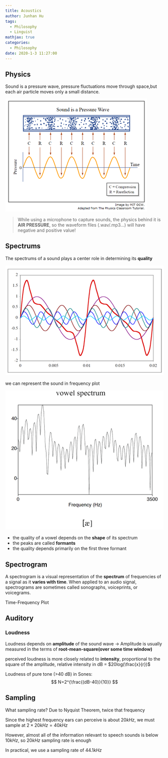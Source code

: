 ```yaml
---
title: Acoustics
author: Junhan Hu
tags:
  - Philosophy
  - Linguist
mathjax: true
categories:
  - Philosophy
date: 2020-1-3 11:27:00
---
```


## Physics

Sound is a pressure wave, pressure fluctuations move through space,but each air particle moves only a small distance.

<img src="https://raw.githubusercontent.com/hujunhan/cloudimage/master/img/ling-soundwaves.png" style="zoom:50%;" />

> While using a microphone to capture sounds, the physics behind it is  **AIR PRESSURE**, so the waveform files (.wav/.mp3…)  will have negative and positive value!

## Spectrums

The spectrums of a sound plays a center role in determining its **quality**

<img src="https://raw.githubusercontent.com/hujunhan/cloudimage/master/img/ling-spectrums.png" style="zoom:50%;" />

<!-- more -->

we can represent the sound in frequency plot

<img src="https://raw.githubusercontent.com/hujunhan/cloudimage/master/img/ling-ai-spectrums.png" style="zoom:50%;" />

* the quality of a vowel depends on the **shape** of its spectrum
* the peaks are called **formants**
* the quality depends primarily on the first three formant

## Spectrogram

A spectrogram is a visual representation of the **spectrum** of frequencies of a signal as it **varies with time**. When applied to an audio signal, spectrograms are sometimes called sonographs, voiceprints, or voicegrams. 

Time-Frequency Plot

## Auditory

### Loudness

Loudness depends on **amplitude** of the sound wave $\to$ Amplitude is usually measured in the terms of **root-mean-square(over some time window)** 

perceived loudness is more closely related to **intensity**, proportional to the square of the amplitude, relative intensity  in dB = $20log(\frac{x}{r})$

Loudness of pure tone (>40 dB) in Sones: 
$$
N=2^{\frac{(dB-40)}{10}}
$$

## Sampling

What sampling rate? Due to Nyquist Theorem, twice that frequency

Since the highest frequency ears can perceive is about $20kHz$, we must sample at $2\times20kHz=40kHz$

However, almost all of the information relevant to speech sounds is below $10kHz$, so $20kHz$ sampling rate is enough

In practical, we use a sampling rate of $44.1kHz$